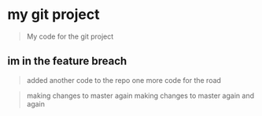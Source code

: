 # my git project

> My code for the git project

## im in the feature breach
> added another code to the repo
> one more code for the road

> making changes to master again
> making changes to master again and again
